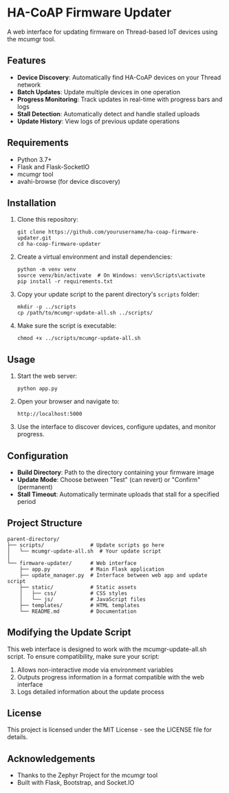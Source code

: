 # HA-CoAP Firmware Updater

A web interface for updating firmware on Thread-based IoT devices using the mcumgr tool.

## Features

- **Device Discovery**: Automatically find HA-CoAP devices on your Thread network
- **Batch Updates**: Update multiple devices in one operation
- **Progress Monitoring**: Track updates in real-time with progress bars and logs
- **Stall Detection**: Automatically detect and handle stalled uploads
- **Update History**: View logs of previous update operations

## Requirements

- Python 3.7+
- Flask and Flask-SocketIO
- mcumgr tool
- avahi-browse (for device discovery)

## Installation

1. Clone this repository:
   ```
   git clone https://github.com/yourusername/ha-coap-firmware-updater.git
   cd ha-coap-firmware-updater
   ```

2. Create a virtual environment and install dependencies:
   ```
   python -m venv venv
   source venv/bin/activate  # On Windows: venv\Scripts\activate
   pip install -r requirements.txt
   ```

3. Copy your update script to the parent directory's `scripts` folder:
   ```
   mkdir -p ../scripts
   cp /path/to/mcumgr-update-all.sh ../scripts/
   ```

4. Make sure the script is executable:
   ```
   chmod +x ../scripts/mcumgr-update-all.sh
   ```

## Usage

1. Start the web server:
   ```
   python app.py
   ```

2. Open your browser and navigate to:
   ```
   http://localhost:5000
   ```

3. Use the interface to discover devices, configure updates, and monitor progress.

## Configuration

- **Build Directory**: Path to the directory containing your firmware image
- **Update Mode**: Choose between "Test" (can revert) or "Confirm" (permanent)
- **Stall Timeout**: Automatically terminate uploads that stall for a specified period

## Project Structure

```
parent-directory/
├── scripts/               # Update scripts go here
│   └── mcumgr-update-all.sh  # Your update script
│
└── firmware-updater/      # Web interface
    ├── app.py             # Main Flask application
    ├── update_manager.py  # Interface between web app and update script
    ├── static/            # Static assets
    │   ├── css/           # CSS styles
    │   └── js/            # JavaScript files
    ├── templates/         # HTML templates
    └── README.md          # Documentation
```

## Modifying the Update Script

This web interface is designed to work with the mcumgr-update-all.sh script. To ensure compatibility, make sure your script:

1. Allows non-interactive mode via environment variables
2. Outputs progress information in a format compatible with the web interface
3. Logs detailed information about the update process

## License

This project is licensed under the MIT License - see the LICENSE file for details.

## Acknowledgements

- Thanks to the Zephyr Project for the mcumgr tool
- Built with Flask, Bootstrap, and Socket.IO